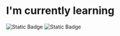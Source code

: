 # I'm currently learning

![Static Badge](https://img.shields.io/badge/Python-bdb2ff?style=for-the-badge&logo=Python&logoColor=000000&labelColor=bdb2ff) ![Static Badge](https://img.shields.io/badge/MySQL-bdb2ff?style=for-the-badge&logo=MySQL&logoColor=000000&labelColor=bdb2ff)
